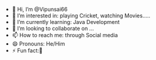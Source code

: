 - 👋 Hi, I’m @Vipunsai66
- 👀 I’m interested in: playing Cricket, watching Movies.....
- 🌱 I’m currently learning: Java Development
- 💞️ I’m looking to collaborate on ...
- 📫 How to reach me: through Social media
- 😄 Pronouns: He/Him
- ⚡ Fun fact:🤫

<!---
Vipunsai66/Vipunsai66 is a ✨ special ✨ repository because its `README.md` (this file) appears on your GitHub profile.
You can click the Preview link to take a look at your changes.
--->

